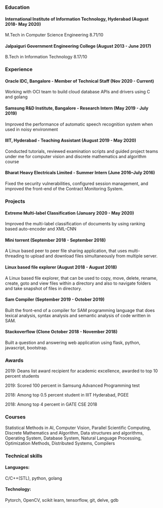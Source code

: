 ### Education
#### International Institute of Information Technology, Hyderabad (August 2018- May 2020)

M.Tech in Computer Science Engineering 8.71/10

#### Jalpaiguri Government Engineering College (August 2013 - June 2017)

B.Tech in Information Technology 8.17/10

### Experience

#### Oracle IDC, Bangalore - Member of Technical Staff (Nov 2020 - Current)

Working with OCI team to build cloud database APIs and drivers using C and golang

#### Samsung R&D Institute, Bangalore - Research Intern (May 2019 - July 2019)

Improved the performance of automatic speech recognition system when used in noisy environment


#### IIIT, Hyderabad - Teaching Assistant (August 2019 - May 2020)

Conducted tutorials, reviewed examination scripts and guided project teams under me for computer vision and discrete mathematics and
algorithm course


#### Bharat Heavy Electricals Limited - Summer Intern (June 2016–July 2016)
Fixed the security vulnerabilities, configured session management, and improved the front-end of the Contract Monitoring System.

### Projects
#### Extreme Multi-label Classification (January 2020 - May 2020)
Improved the multi-label classification of documents by using ranking based auto-encoder and XML-CNN

#### Mini torrent (September 2018 - September 2018)
A Linux based peer to peer file sharing application, that uses multi-threading to upload and download files simultaneously from multiple
server.

#### Linux based file explorer (August 2018 - August 2018)
A Linux based file explorer, that can be used to copy, move, delete, rename, create, goto and view files within a directory and also to navigate
folders and take snapshot of files in directory.

#### Sam Compiler (September 2019 - October 2019)
Built the front-end of a compiler for SAM programming language that does lexical analysis, syntax analysis and semantic analysis of code
written in SAM.

#### Stackoverflow (Clone October 2018 - November 2018)
Built a question and answering web application using flask, python, javascript, bootstrap.

### Awards
2019: Deans list award recipient for academic excellence, awarded to top 10 percent students

2019: Scored 100 percent in Samsung Advanced Programming test

2018: Among top 0.5 percent student in IIIT Hyderabad, PGEE

2018: Among top 4 percent in GATE CSE 2018

### Courses
Statistical Methods in AI, Computer Vision, Parallel Scientific Computing, Discrete Mathematics and Algorithm, Data structures
and algorithms, Operating System, Database System, Natural Language Processing, Optimization Methods, Distributed Systems,
Compilers

### Technical skills
#### Languages: 
C/C++(STL), python, golang

#### Technology: 
Pytorch, OpenCV, scikit learn, tensorflow, git, delve, gdb


